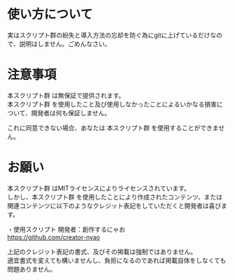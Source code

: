 # 使い方について
実はスクリプト群の紛失と導入方法の忘却を防ぐ為にgitに上げているだけなので、説明はしません。ごめんなさい。

# 注意事項
本スクリプト群 は無保証で提供されます。  
本スクリプト群 を使用したこと及び使用しなかったことによるいかなる損害について、開発者は何も保証しません。

これに同意できない場合、あなたは 本スクリプト群 を使用することができません。

# お願い
本スクリプト群 はMITライセンスによりライセンスされています。  
しかし、本スクリプト群 を使用したことにより作成されたコンテンツ、または関連コンテンツに以下のようなクレジット表記をしていただくと開発者は喜びます。

・使用スクリプト
開発者：創作するにゃお  
https://github.com/creator-nyao

上記のクレジット表記の書式、及びその掲載は強制ではありません。  
適宜書式を変えても構いませんし、負担になるのであれば掲載自体をしなくても問題ありません。
